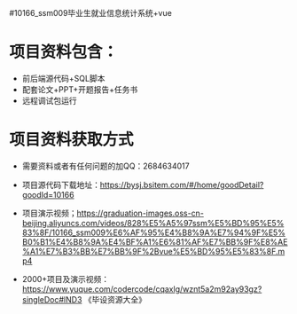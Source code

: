 #10166_ssm009毕业生就业信息统计系统+vue

# 项目资料包含：
* 前后端源代码+SQL脚本
* 配套论文+PPT+开题报告+任务书
* 远程调试包运行

# 项目资料获取方式
* 需要资料或者有任何问题的加QQ：2684634017

* 项目源代码下载地址：https://bysj.bsitem.com/#/home/goodDetail?goodId=10166

* 项目演示视频；https://graduation-images.oss-cn-beijing.aliyuncs.com/videos/828%E5%A5%97ssm%E5%BD%95%E5%83%8F/10166_ssm009%E6%AF%95%E4%B8%9A%E7%94%9F%E5%B0%B1%E4%B8%9A%E4%BF%A1%E6%81%AF%E7%BB%9F%E8%AE%A1%E7%B3%BB%E7%BB%9F%2Bvue%E5%BD%95%E5%83%8F.mp4

* 2000+项目及演示视频：https://www.yuque.com/codercode/cqaxlg/wznt5a2m92ay93gz?singleDoc#lND3 《毕设资源大全》

